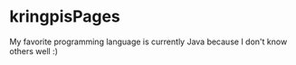 # kringpisPages
My favorite programming language is currently Java because I don't know others well :)
